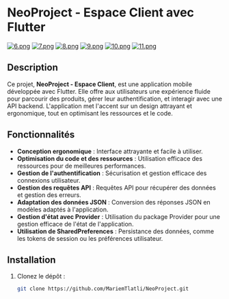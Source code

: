 # NeoProject - Espace Client avec Flutter
[![6.png](https://i.postimg.cc/nhPvGhBW/6.png)](https://postimg.cc/Mn1MWxs0)
[![7.png](https://i.postimg.cc/Dz41j3cw/7.png)](https://postimg.cc/gwdwj55C)
[![8.png](https://i.postimg.cc/63snFbHL/8.png)](https://postimg.cc/3yBkv1Qd)
[![9.png](https://i.postimg.cc/ZRrpmP2k/9.png)](https://postimg.cc/sQgv9W3K)
[![10.png](https://i.postimg.cc/qq4nvhHN/10.png)](https://postimg.cc/qhDgm7Rr)
[![11.png](https://i.postimg.cc/HnzMcYTB/11.png)](https://postimg.cc/7JChjyG2)

## Description

Ce projet, **NeoProject - Espace Client**, est une application mobile développée avec Flutter. Elle offre aux utilisateurs une expérience fluide pour parcourir des produits, gérer leur authentification, et interagir avec une API backend. L'application met l'accent sur un design attrayant et ergonomique, tout en optimisant les ressources et le code.

## Fonctionnalités

- **Conception ergonomique** : Interface attrayante et facile à utiliser.
- **Optimisation du code et des ressources** : Utilisation efficace des ressources pour de meilleures performances.
- **Gestion de l'authentification** : Sécurisation et gestion efficace des connexions utilisateur.
- **Gestion des requêtes API** : Requêtes API pour récupérer des données et gestion des erreurs.
- **Adaptation des données JSON** : Conversion des réponses JSON en modèles adaptés à l'application.
- **Gestion d'état avec Provider** : Utilisation du package Provider pour une gestion efficace de l'état de l'application.
- **Utilisation de SharedPreferences** : Persistance des données, comme les tokens de session ou les préférences utilisateur.

## Installation

1. Clonez le dépôt :
   ```bash
   git clone https://github.com/MariemTlatli/NeoProject.git
